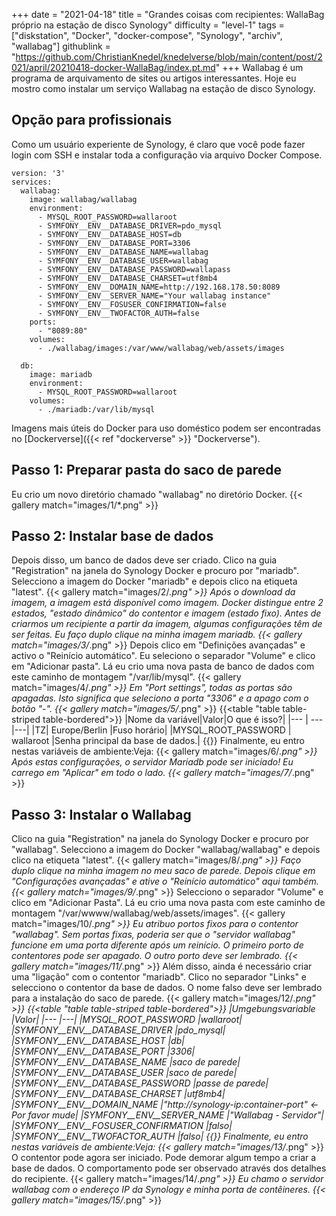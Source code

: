 +++
date = "2021-04-18"
title = "Grandes coisas com recipientes: WallaBag próprio na estação de disco Synology"
difficulty = "level-1"
tags = ["diskstation", "Docker", "docker-compose", "Synology", "archiv", "wallabag"]
githublink = "https://github.com/ChristianKnedel/knedelverse/blob/main/content/post/2021/april/20210418-docker-WallaBag/index.pt.md"
+++
Wallabag é um programa de arquivamento de sites ou artigos interessantes. Hoje eu mostro como instalar um serviço Wallabag na estação de disco Synology.
## Opção para profissionais
Como um usuário experiente de Synology, é claro que você pode fazer login com SSH e instalar toda a configuração via arquivo Docker Compose.
```
version: '3'
services:
  wallabag:
    image: wallabag/wallabag
    environment:
      - MYSQL_ROOT_PASSWORD=wallaroot
      - SYMFONY__ENV__DATABASE_DRIVER=pdo_mysql
      - SYMFONY__ENV__DATABASE_HOST=db
      - SYMFONY__ENV__DATABASE_PORT=3306
      - SYMFONY__ENV__DATABASE_NAME=wallabag
      - SYMFONY__ENV__DATABASE_USER=wallabag
      - SYMFONY__ENV__DATABASE_PASSWORD=wallapass
      - SYMFONY__ENV__DATABASE_CHARSET=utf8mb4
      - SYMFONY__ENV__DOMAIN_NAME=http://192.168.178.50:8089
      - SYMFONY__ENV__SERVER_NAME="Your wallabag instance"
      - SYMFONY__ENV__FOSUSER_CONFIRMATION=false
      - SYMFONY__ENV__TWOFACTOR_AUTH=false
    ports:
      - "8089:80"
    volumes:
      - ./wallabag/images:/var/www/wallabag/web/assets/images

  db:
    image: mariadb
    environment:
      - MYSQL_ROOT_PASSWORD=wallaroot
    volumes:
      - ./mariadb:/var/lib/mysql

```
Imagens mais úteis do Docker para uso doméstico podem ser encontradas no [Dockerverse]({{< ref "dockerverse" >}} "Dockerverse").
## Passo 1: Preparar pasta do saco de parede
Eu crio um novo diretório chamado "wallabag" no diretório Docker.
{{< gallery match="images/1/*.png" >}}

## Passo 2: Instalar base de dados
Depois disso, um banco de dados deve ser criado. Clico na guia "Registration" na janela do Synology Docker e procuro por "mariadb". Selecciono a imagem do Docker "mariadb" e depois clico na etiqueta "latest".
{{< gallery match="images/2/*.png" >}}
Após o download da imagem, a imagem está disponível como imagem. Docker distingue entre 2 estados, "estado dinâmico" do contentor e imagem (estado fixo). Antes de criarmos um recipiente a partir da imagem, algumas configurações têm de ser feitas. Eu faço duplo clique na minha imagem mariadb.
{{< gallery match="images/3/*.png" >}}
Depois clico em "Definições avançadas" e activo o "Reinício automático". Eu seleciono o separador "Volume" e clico em "Adicionar pasta". Lá eu crio uma nova pasta de banco de dados com este caminho de montagem "/var/lib/mysql".
{{< gallery match="images/4/*.png" >}}
Em "Port settings", todas as portas são apagadas. Isto significa que seleciono a porta "3306" e a apago com o botão "-".
{{< gallery match="images/5/*.png" >}}
{{<table "table table-striped table-bordered">}}
|Nome da variável|Valor|O que é isso?|
|--- | --- |---|
|TZ| Europe/Berlin	|Fuso horário|
|MYSQL_ROOT_PASSWORD	 | wallaroot |Senha principal da base de dados.|
{{</table>}}
Finalmente, eu entro nestas variáveis de ambiente:Veja:
{{< gallery match="images/6/*.png" >}}
Após estas configurações, o servidor Mariadb pode ser iniciado! Eu carrego em "Aplicar" em todo o lado.
{{< gallery match="images/7/*.png" >}}

## Passo 3: Instalar o Wallabag
Clico na guia "Registration" na janela do Synology Docker e procuro por "wallabag". Selecciono a imagem do Docker "wallabag/wallabag" e depois clico na etiqueta "latest".
{{< gallery match="images/8/*.png" >}}
Faço duplo clique na minha imagem no meu saco de parede. Depois clique em "Configurações avançadas" e ative o "Reinício automático" aqui também.
{{< gallery match="images/9/*.png" >}}
Selecciono o separador "Volume" e clico em "Adicionar Pasta". Lá eu crio uma nova pasta com este caminho de montagem "/var/wwww/wallabag/web/assets/images".
{{< gallery match="images/10/*.png" >}}
Eu atribuo portos fixos para o contentor "wallabag". Sem portas fixas, poderia ser que o "servidor wallabag" funcione em uma porta diferente após um reinício. O primeiro porto de contentores pode ser apagado. O outro porto deve ser lembrado.
{{< gallery match="images/11/*.png" >}}
Além disso, ainda é necessário criar uma "ligação" com o contentor "mariadb". Clico no separador "Links" e selecciono o contentor da base de dados. O nome falso deve ser lembrado para a instalação do saco de parede.
{{< gallery match="images/12/*.png" >}}
{{<table "table table-striped table-bordered">}}
|Umgebungsvariable	|Valor|
|--- |---|
|MYSQL_ROOT_PASSWORD	|wallaroot|
|SYMFONY__ENV__DATABASE_DRIVER	|pdo_mysql|
|SYMFONY__ENV__DATABASE_HOST	|db|
|SYMFONY__ENV__DATABASE_PORT	|3306|
|SYMFONY__ENV__DATABASE_NAME	|saco de parede|
|SYMFONY__ENV__DATABASE_USER	|saco de parede|
|SYMFONY__ENV__DATABASE_PASSWORD	|passe de parede|
|SYMFONY__ENV__DATABASE_CHARSET |utf8mb4|
|SYMFONY__ENV__DOMAIN_NAME	|"http://synology-ip:container-port" <- Por favor mude|
|SYMFONY__ENV__SERVER_NAME	|"Wallabag - Servidor"|
|SYMFONY__ENV__FOSUSER_CONFIRMATION	|falso|
|SYMFONY__ENV__TWOFACTOR_AUTH	|falso|
{{</table>}}
Finalmente, eu entro nestas variáveis de ambiente:Veja:
{{< gallery match="images/13/*.png" >}}
O contentor pode agora ser iniciado. Pode demorar algum tempo a criar a base de dados. O comportamento pode ser observado através dos detalhes do recipiente.
{{< gallery match="images/14/*.png" >}}
Eu chamo o servidor wallabag com o endereço IP da Synology e minha porta de contêineres.
{{< gallery match="images/15/*.png" >}}
